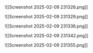 ![[Screenshot 2025-02-09 231326.png]]

![[Screenshot 2025-02-09 231329.png]]

![[Screenshot 2025-02-09 231336.png]]

![[Screenshot 2025-02-09 231342.png]]

![[Screenshot 2025-02-09 231355.png]]